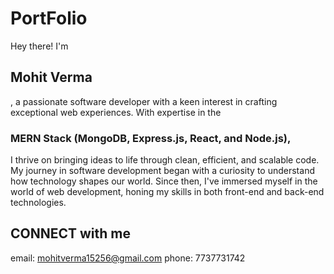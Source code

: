 # PortFolio

Hey there! I'm 
## Mohit Verma
, a passionate software developer with a keen interest in crafting exceptional web experiences. With expertise in the

### MERN Stack (MongoDB, Express.js, React, and Node.js),

I thrive on bringing ideas to life through clean, efficient, and scalable code. My journey in software development began with a curiosity to understand how technology shapes our world. Since then, I've immersed myself in the world of web development, honing my skills in both front-end and back-end technologies.

## CONNECT with me
email: mohitverma15256@gmail.com
phone: 7737731742


